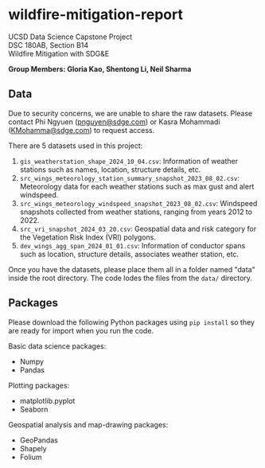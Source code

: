 # wildfire-mitigation-report
UCSD Data Science Capstone Project \
DSC 180AB, Section B14 \
Wildfire Mitigation with SDG&amp;E

**Group Members: Gloria Kao, Shentong Li, Neil Sharma**

## Data

Due to security concerns, we are unable to share the raw datasets. Please contact Phi Ngyuen (pnguyen@sdge.com) or Kasra Mohammadi (KMohamma@sdge.com) to request access. 

There are 5 datasets used in this project:
1. `gis_weatherstation_shape_2024_10_04.csv`: Information of weather stations such as names, location, structure details, etc.
2. `src_wings_meteorology_station_summary_snapshot_2023_08_02.csv`: Meteorology data for each weather stations such as max gust and alert windspeed. 
3. `src_wings_meteorology_windspeed_snapshot_2023_08_02.csv`: Windspeed snapshots collected from weather stations, ranging from years 2012 to 2022. 
4. `src_vri_snapshot_2024_03_20.csv`: Geospatial data and risk category for the Vegetation Risk Index (VRI) polygons.
5. `dev_wings_agg_span_2024_01_01.csv`: Information of conductor spans such as location, structure details, associates weather station, etc.

Once you have the datasets, please place them all in a folder named "data" inside the root directory. The code lodes the files from the `data/` directory.

## Packages

Please download the following Python packages using `pip install` so they are ready for import when you run the code. 

Basic data science packages:
- Numpy 
- Pandas

Plotting packages: 
- matplotlib.pyplot
- Seaborn

Geospatial analysis and map-drawing packages: 
- GeoPandas
- Shapely
- Folium
